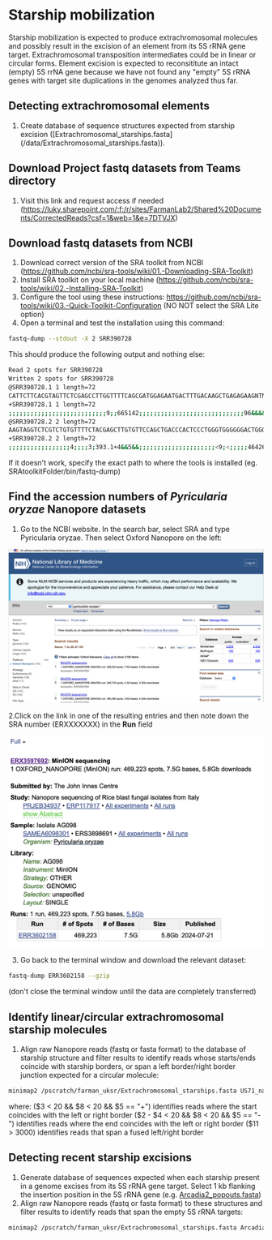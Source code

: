 # Starship mobilization
Starship mobilization is expected to produce extrachromosomal molecules and possibly result in the excision of an element from its 5S rRNA gene target. Extrachromosomal transposition intermediates could be in linear or circular forms. Element excision is expected to reconsititute an intact (empty) 5S rrNA gene because we have not found any "empty" 5S rRNA genes with target site duplications in the genomes analyzed thus far.

## Detecting extrachromosomal elements
1. Create database of sequence structures expected from starship excision ([Extrachromosomal_starships.fasta] (/data/Extrachromosomal_starships.fasta)).

## Download Project fastq datasets from Teams directory
1. Visit this link and request access if needed (https://luky.sharepoint.com/:f:/r/sites/FarmanLab2/Shared%20Documents/CorrectedReads?csf=1&web=1&e=7DTVJX)

## Download fastq datasets from NCBI
1. Download correct version of the SRA toolkit from NCBI (https://github.com/ncbi/sra-tools/wiki/01.-Downloading-SRA-Toolkit)
2. Install SRA toolkit on your local machine (https://github.com/ncbi/sra-tools/wiki/02.-Installing-SRA-Toolkit)
3. Configure the tool using these instructions: https://github.com/ncbi/sra-tools/wiki/03.-Quick-Toolkit-Configuration (NO NOT select the SRA Lite option)
4. Open a terminal and test the installation using this command:
```bash
fastq-dump --stdout -X 2 SRR390728
```
This should produce the following output and nothing else:
```bash
Read 2 spots for SRR390728
Written 2 spots for SRR390728
@SRR390728.1 1 length=72
CATTCTTCACGTAGTTCTCGAGCCTTGGTTTTCAGCGATGGAGAATGACTTTGACAAGCTGAGAGAAGNTNC
+SRR390728.1 1 length=72
;;;;;;;;;;;;;;;;;;;;;;;;;;;9;;665142;;;;;;;;;;;;;;;;;;;;;;;;;;;;;96&&&&(
@SRR390728.2 2 length=72
AAGTAGGTCTCGTCTGTGTTTTCTACGAGCTTGTGTTCCAGCTGACCCACTCCCTGGGTGGGGGGACTGGGT
+SRR390728.2 2 length=72
;;;;;;;;;;;;;;;;;4;;;;3;393.1+4&&5&&;;;;;;;;;;;;;;;;;;;;;<9;<;;;;;464262
```
If it doesn't work, specify the exact path to where the tools is installed (eg. SRAtoolkitFolder/bin/fastq-dump)
## Find the accession numbers of _Pyricularia oryzae_ Nanopore datasets
1. Go to the NCBI website. In the search bar, select SRA and type Pyricularia oryzae. Then select Oxford Nanopore on the left:

![NCBI](/data/NCBI.png)

2.Click on the link in one of the resulting entries and then note down the SRA number (ERXXXXXXX) in the **Run** field

![SRA.png](/data/SRA.png)

3. Go back to the terminal window and download the relevant dataset:
```bash
fastq-dump ERR3602158 --gzip
```
(don't close the terminal window until the data are completely transferred)

## Identify linear/circular extrachromosomal starship molecules
1. Align raw Nanopore reads (fastq or fasta format) to the database of starship structure and filter results to identify reads whose starts/ends coincide with starship borders, or span a left border/right border junction expected for a circular molecule:
```bash
minimap2 /pscratch/farman_uksr/Extrachromosomal_starships.fasta US71_nanopore.fastq.gz | awk '($3 < 20 && $8 < 20 && $5 == "+") || ($2 - $4 <20 && $8<20 && $5 == "-") || ($11 > 3000)'
```
where:
($3 < 20 && $8 < 20 && $5 == "+") identifies reads where the start coincides with the left or right border
($2 - $4 < 20 && $8 < 20 && $5 == "-") identifies reads where the end coincides with the left or right border
($11 > 3000) identifies reads that span a fused left/right border

## Detecting recent starship excisions
1. Generate database of sequences expected when each starship present in a genome excises from its 5S rRNA gene target. Select 1 kb flanking the insertion position in the 5S rRNA gene (e.g. [Arcadia2_popouts.fasta](/data/Arcadia2_popouts.fasta))
2. Align raw Nanopore reads (fastq or fasta format) to these structures and filter results to identify reads that span the empty 5S rRNA targets:
```bash
minimap2 /pscratch/farman_uksr/Extrachromosomal_starships.fasta Arcadia2_nanopore.fastq.gz | awk '$11 > 1500'
```
